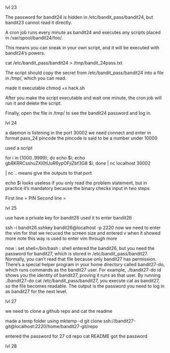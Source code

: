 lvl 23

The password for bandit24 is hidden in /etc/bandit_pass/bandit24, but bandit23 cannot read it directly.

A cron job runs every minute as bandit24 and executes any scripts placed in /var/spool/bandit24/foo/.

This means you can sneak in your own script, and it will be executed with bandit24’s powers.

cat /etc/bandit_pass/bandit24 > /tmp/bandit_24pass.txt

The script should copy the secret from /etc/bandit_pass/bandit24 into a file in /tmp/, which you can read.

made it executable 
chmod +x hack.sh

After you make the script executable and wait one minute, the cron job will run it and delete the script.

Finally, open the file in /tmp/ to see the bandit24 password and log in.

lvl 24

a daemon is listening in the port 30002
we need connect and enter in format
pass_24 pincode
the pincode is said to be a number under 10000

used a script 

for i in {1000..9999}; do echo $i; echo gb8KRRCsshuZXI0tUuR6ypOFjiZbf3G8 $i; done | nc localhost 30002

| nc .. means give the outputs to that port

echo $i looks useless if you only read the problem statement, but in practice it’s mandatory because the binary checks input in two steps:

First line = PIN
Second line = <password> <PIN>

lvl 25

use have a private key for bandit26 
used it to enter bandit26

ssh -i bandit26.sshkey bandit26@localhost -p 2220
now we need to enter the vim 
for that we recuced the screen size and entered v when it showed more note this way is used to enter vim through more

now 
: set shell=/bin/bash
: shell
entered the  bandit26, but you need the password for bandit27, which is stored in /etc/bandit_pass/bandit27.
Normally, you can’t read that file because only bandit27 has permission.
There’s a special helper program in your home directory called bandit27-do, which runs commands as the bandit27 user.
For example, ./bandit27-do id shows you the identity of bandit27, proving it runs as that user.
By running ./bandit27-do cat /etc/bandit_pass/bandit27, you execute cat as bandit27, so the file becomes readable.
The output is the password you need to log in as bandit27 for the next level.

lvl 27

we need to clone a github repo and cat the readme 

made a temp folder using 
mktemp -d
 git clone  ssh://bandit27-git@localhost:2220/home/bandit27-git/repo

 entered the password for 27
 cd repo 
 cat README
 got the password

lvl 28

